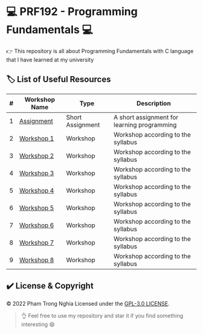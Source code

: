 # 💻 PRF192 - Programming Fundamentals 💻

👉 This repository is all about Programming Fundamentals with C language that I have learned at my university

## 🏷️ List of Useful Resources

#| Workshop Name | Type | Description
-| ------------- | ---- | -----------
1| [Assignment](https://github.com/ptnghia3502/programming-fundamentals-workshop/tree/main/Assignment) | Short Assignment | A short assignment for learning programming
2| [Workshop 1](https://github.com/ptnghia3502/programming-fundamentals-workshop/tree/main/Workshop1) | Workshop | Workshop according to the syllabus
3| [Workshop 2](https://github.com/ptnghia3502/programming-fundamentals-workshop/tree/main/Workshop2) | Workshop | Workshop according to the syllabus
4| [Workshop 3](https://github.com/ptnghia3502/programming-fundamentals-workshop/tree/main/Workshop3) | Workshop | Workshop according to the syllabus
5| [Workshop 4](https://github.com/ptnghia3502/programming-fundamentals-workshop/tree/main/Workshop4) | Workshop | Workshop according to the syllabus
6| [Workshop 5](https://github.com/ptnghia3502/programming-fundamentals-workshop/tree/main/Workshop5) | Workshop | Workshop according to the syllabus
7| [Workshop 6](https://github.com/ptnghia3502/programming-fundamentals-workshop/tree/main/Workshop6) | Workshop | Workshop according to the syllabus
8| [Workshop 7](https://github.com/ptnghia3502/programming-fundamentals-workshop/tree/main/Workshop7) | Workshop | Workshop according to the syllabus
9| [Workshop 8](https://github.com/ptnghia3502/programming-fundamentals-workshop/tree/main/Workshop8) | Workshop | Workshop according to the syllabus

## ✔️ License & Copyright
&copy; 2022 Pham Trong Nghia Licensed under the [GPL-3.0 LICENSE](https://github.com/ptnghia3502/programming-fundamentals-workshop/blob/main/LICENSE).

> 👌 Feel free to use my repository and star it if you find something interesting 😄
